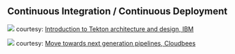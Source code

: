 Continuous Integration / Continuous Deployment
----------------------------------------------

![](https://developer.ibm.com/developer/articles/introduction-to-tekton-architecture-and-design/images/basic-devops.jpg)
courtesy: [Introduction to Tekton architecture and design, IBM](https://developer.ibm.com/articles/introduction-to-tekton-architecture-and-design/?social_post=3080197472&linkId=81406273)

![](https://www.previous.cloudbees.com/sites/default/files/tekton-jenkins_image.png)
courtesy: [Move towards next generation pipelines, Cloudbees](https://www.previous.cloudbees.com/blog/move-toward-next-generation-pipelines)

